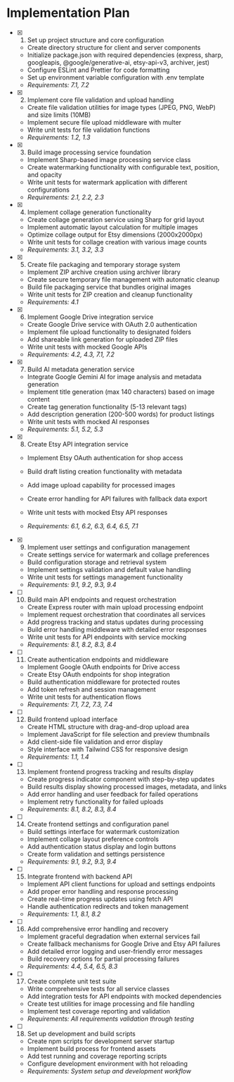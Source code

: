 # Implementation Plan

- [x] 1. Set up project structure and core configuration
  - Create directory structure for client and server components
  - Initialize package.json with required dependencies (express, sharp, googleapis, @google/generative-ai, etsy-api-v3, archiver, jest)
  - Configure ESLint and Prettier for code formatting
  - Set up environment variable configuration with .env template
  - _Requirements: 7.1, 7.2_

- [x] 2. Implement core file validation and upload handling
  - Create file validation utilities for image types (JPEG, PNG, WebP) and size limits (10MB)
  - Implement secure file upload middleware with multer
  - Write unit tests for file validation functions
  - _Requirements: 1.2, 1.3_

- [x] 3. Build image processing service foundation
  - Implement Sharp-based image processing service class
  - Create watermarking functionality with configurable text, position, and opacity
  - Write unit tests for watermark application with different configurations
  - _Requirements: 2.1, 2.2, 2.3_

- [x] 4. Implement collage generation functionality
  - Create collage generation service using Sharp for grid layout
  - Implement automatic layout calculation for multiple images
  - Optimize collage output for Etsy dimensions (2000x2000px)
  - Write unit tests for collage creation with various image counts
  - _Requirements: 3.1, 3.2, 3.3_

- [x] 5. Create file packaging and temporary storage system
  - Implement ZIP archive creation using archiver library
  - Create secure temporary file management with automatic cleanup
  - Build file packaging service that bundles original images
  - Write unit tests for ZIP creation and cleanup functionality
  - _Requirements: 4.1_

- [x] 6. Implement Google Drive integration service
  - Create Google Drive service with OAuth 2.0 authentication
  - Implement file upload functionality to designated folders
  - Add shareable link generation for uploaded ZIP files
  - Write unit tests with mocked Google APIs
  - _Requirements: 4.2, 4.3, 7.1, 7.2_

- [x] 7. Build AI metadata generation service
  - Integrate Google Gemini AI for image analysis and metadata generation
  - Implement title generation (max 140 characters) based on image content
  - Create tag generation functionality (5-13 relevant tags)
  - Add description generation (200-500 words) for product listings
  - Write unit tests with mocked AI responses
  - _Requirements: 5.1, 5.2, 5.3_

- [x] 8. Create Etsy API integration service
  - Implement Etsy OAuth authentication for shop access

  - Build draft listing creation functionality with metadata
  - Add image upload capability for processed images
  - Create error handling for API failures with fallback data export
  - Write unit tests with mocked Etsy API responses
  - _Requirements: 6.1, 6.2, 6.3, 6.4, 6.5, 7.1_

- [x] 9. Implement user settings and configuration management

  - Create settings service for watermark and collage preferences
  - Build configuration storage and retrieval system
  - Implement settings validation and default value handling
  - Write unit tests for settings management functionality
  - _Requirements: 9.1, 9.2, 9.3, 9.4_

- [ ] 10. Build main API endpoints and request orchestration
  - Create Express router with main upload processing endpoint
  - Implement request orchestration that coordinates all services
  - Add progress tracking and status updates during processing
  - Build error handling middleware with detailed error responses
  - Write unit tests for API endpoints with service mocking
  - _Requirements: 8.1, 8.2, 8.3, 8.4_

- [ ] 11. Create authentication endpoints and middleware
  - Implement Google OAuth endpoints for Drive access
  - Create Etsy OAuth endpoints for shop integration
  - Build authentication middleware for protected routes
  - Add token refresh and session management
  - Write unit tests for authentication flows
  - _Requirements: 7.1, 7.2, 7.3, 7.4_

- [ ] 12. Build frontend upload interface
  - Create HTML structure with drag-and-drop upload area
  - Implement JavaScript for file selection and preview thumbnails
  - Add client-side file validation and error display
  - Style interface with Tailwind CSS for responsive design
  - _Requirements: 1.1, 1.4_

- [ ] 13. Implement frontend progress tracking and results display
  - Create progress indicator component with step-by-step updates
  - Build results display showing processed images, metadata, and links
  - Add error handling and user feedback for failed operations
  - Implement retry functionality for failed uploads
  - _Requirements: 8.1, 8.2, 8.3, 8.4_

- [ ] 14. Create frontend settings and configuration panel
  - Build settings interface for watermark customization
  - Implement collage layout preference controls
  - Add authentication status display and login buttons
  - Create form validation and settings persistence
  - _Requirements: 9.1, 9.2, 9.3, 9.4_

- [ ] 15. Integrate frontend with backend API
  - Implement API client functions for upload and settings endpoints
  - Add proper error handling and response processing
  - Create real-time progress updates using fetch API
  - Handle authentication redirects and token management
  - _Requirements: 1.1, 8.1, 8.2_

- [ ] 16. Add comprehensive error handling and recovery
  - Implement graceful degradation when external services fail
  - Create fallback mechanisms for Google Drive and Etsy API failures
  - Add detailed error logging and user-friendly error messages
  - Build recovery options for partial processing failures
  - _Requirements: 4.4, 5.4, 6.5, 8.3_

- [ ] 17. Create complete unit test suite
  - Write comprehensive tests for all service classes
  - Add integration tests for API endpoints with mocked dependencies
  - Create test utilities for image processing and file handling
  - Implement test coverage reporting and validation
  - _Requirements: All requirements validation through testing_

- [ ] 18. Set up development and build scripts
  - Create npm scripts for development server startup
  - Implement build process for frontend assets
  - Add test running and coverage reporting scripts
  - Configure development environment with hot reloading
  - _Requirements: System setup and development workflow_
